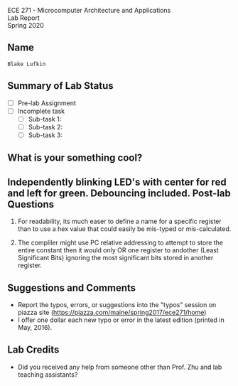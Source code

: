 ECE 271 - Microcomputer Architecture and Applications  
Lab Report  
Spring 2020


Name
-----------
```
Blake Lufkin
```

Summary of Lab Status
-------
- [ ] Pre-lab Assignment  
- [ ] Incomplete task  
    - [ ] Sub-task 1:   
    - [ ] Sub-task 2:   
    - [ ] Sub-task 3:   

What is your something cool?
-------
Independently blinking LED's with center for red and left for green. 
Debouncing included. 
Post-lab Questions
-------
1) For readability, its much easer to define a name for a specific register than to use a hex value that could easily 
be mis-typed or mis-calculated. 

2) The compliler might use PC relative addressing to attempt to store the entire constant then it would only OR one register
to andother (Least Significant Bits) ignoring the most significant bits stored in another register. 

Suggestions and Comments
-------
* Report the typos, errors, or suggestions into the "typos" session on piazza site (https://piazza.com/maine/spring2017/ece271/home)
* I offer one dollar each new typo or error in the latest edition (printed in May, 2016).

Lab Credits
-------
* Did you received any help from someone other than Prof. Zhu and lab teaching assistants?
